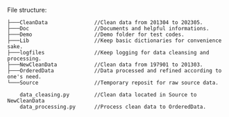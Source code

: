 File structure:  

    ├───CleanData               //Clean data from 201304 to 202305.
    ├───Doc                     //Documents and helpful informations.
    ├───Demo                    //Demo folder for test codes.
    ├───Lib                     //Keep basic dictionaries for convenience sake.
    ├───logfiles                //Keep logging for data cleansing and processing.
    ├───NewCleanData            //Clean data from 197901 to 201303.
    ├───OrderedData             //Data processed and refined according to one's need.
    └───Source                  //Temporary reposit for raw source data.

        data_cleasing.py        //Clean data located in Source to NewCleanData
        data_processing.py      //Process clean data to OrderedData.
